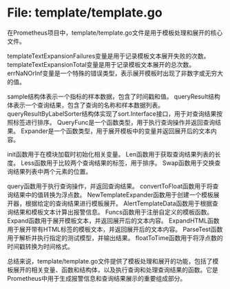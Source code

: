 # File: template/template.go

在Prometheus项目中，template/template.go文件是用于模板处理和展开的核心文件。

templateTextExpansionFailures变量是用于记录模板文本展开失败的次数。
templateTextExpansionTotal变量是用于记录模板文本展开的总次数。
errNaNOrInf变量是一个特殊的错误类型，表示展开模板时出现了非数字或无穷大的值。

sample结构体表示一个指标的样本数据，包含了时间戳和值。
queryResult结构体表示一个查询结果，包含了查询的名称和样本数据列表。
queryResultByLabelSorter结构体实现了sort.Interface接口，用于对查询结果按照标签进行排序。
QueryFunc是一个函数类型，用于执行查询操作并返回查询结果。
Expander是一个函数类型，用于展开模板中的变量并返回展开后的文本内容。

init函数用于在模块加载时初始化相关变量。
Len函数用于获取查询结果列表的长度。
Less函数用于比较两个查询结果的标签，用于排序。
Swap函数用于交换查询结果列表中两个元素的位置。

query函数用于执行查询操作，并返回查询结果。
convertToFloat函数用于将查询结果中的值转换为浮点数。
NewTemplateExpander函数用于创建一个模板展开器，根据给定的查询结果进行模板展开。
AlertTemplateData函数用于根据查询结果和模板文本计算出报警信息。
Funcs函数用于注册自定义的模板函数。
Expand函数用于展开模板文本，并返回展开后的文本内容。
ExpandHTML函数用于展开带有HTML标签的模板文本，并返回展开后的文本内容。
ParseTest函数用于解析并执行指定的测试模型，并输出结果。
floatToTime函数用于将浮点数的时间戳转换为时间格式。

总结来说，template/template.go文件提供了模板处理和展开的功能，包括了模板展开的相关变量、函数和结构体，以及执行查询和处理查询结果的函数。它是Prometheus中用于生成报警信息和查询结果展示的重要组成部分。

